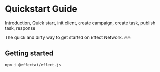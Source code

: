 # Quickstart Guide

Introduction, Quick start, init client, create campaign, create task, publish task, response


The quick and dirty way to get started on Effect Network. 🔥:fire:

## Getting started

```bash
npm i @effectai/effect-js
```
